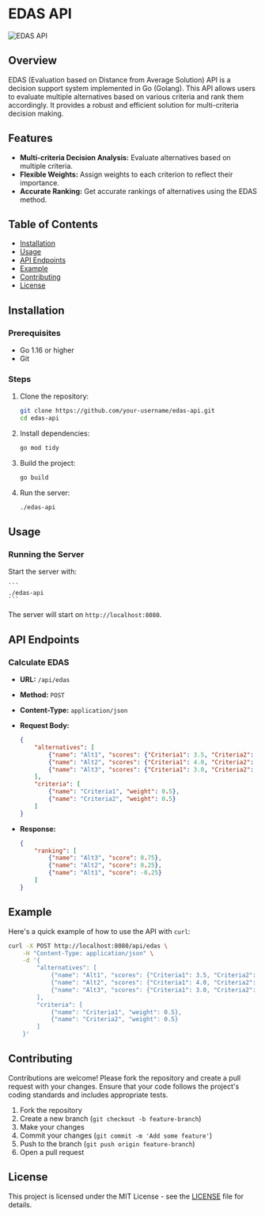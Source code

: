 # EDAS API

![EDAS API](https://img.shields.io/badge/EDAS-API-blue.svg)

## Overview

EDAS (Evaluation based on Distance from Average Solution) API is a decision support system implemented in Go (Golang). This API allows users to evaluate multiple alternatives based on various criteria and rank them accordingly. It provides a robust and efficient solution for multi-criteria decision making.

## Features

- **Multi-criteria Decision Analysis:** Evaluate alternatives based on multiple criteria.
- **Flexible Weights:** Assign weights to each criterion to reflect their importance.
- **Accurate Ranking:** Get accurate rankings of alternatives using the EDAS method.

## Table of Contents

- [Installation](#installation)
- [Usage](#usage)
- [API Endpoints](#api-endpoints)
- [Example](#example)
- [Contributing](#contributing)
- [License](#license)

## Installation

### Prerequisites

- Go 1.16 or higher
- Git

### Steps

1. Clone the repository:

    ```sh
    git clone https://github.com/your-username/edas-api.git
    cd edas-api
    ```

2. Install dependencies:

    ```sh
    go mod tidy
    ```

3. Build the project:

    ```sh
    go build
    ```

4. Run the server:

    ```sh
    ./edas-api
    ```

## Usage

### Running the Server

Start the server with:

    ```
    ./edas-api
    ```

The server will start on `http://localhost:8080`.

## API Endpoints

### Calculate EDAS

- **URL:** `/api/edas`
- **Method:** `POST`
- **Content-Type:** `application/json`
- **Request Body:**

    ```json
    {
        "alternatives": [
            {"name": "Alt1", "scores": {"Criteria1": 3.5, "Criteria2": 7.0}},
            {"name": "Alt2", "scores": {"Criteria1": 4.0, "Criteria2": 6.5}},
            {"name": "Alt3", "scores": {"Criteria1": 3.0, "Criteria2": 8.0}}
        ],
        "criteria": [
            {"name": "Criteria1", "weight": 0.5},
            {"name": "Criteria2", "weight": 0.5}
        ]
    }
    ```

- **Response:**

    ```json
    {
        "ranking": [
            {"name": "Alt3", "score": 0.75},
            {"name": "Alt2", "score": 0.25},
            {"name": "Alt1", "score": -0.25}
        ]
    }
    ```

## Example

Here's a quick example of how to use the API with `curl`:

```sh
curl -X POST http://localhost:8080/api/edas \
    -H "Content-Type: application/json" \
    -d '{
        "alternatives": [
            {"name": "Alt1", "scores": {"Criteria1": 3.5, "Criteria2": 7.0}},
            {"name": "Alt2", "scores": {"Criteria1": 4.0, "Criteria2": 6.5}},
            {"name": "Alt3", "scores": {"Criteria1": 3.0, "Criteria2": 8.0}}
        ],
        "criteria": [
            {"name": "Criteria1", "weight": 0.5},
            {"name": "Criteria2", "weight": 0.5}
        ]
    }'
```

## Contributing

Contributions are welcome! Please fork the repository and create a pull request with your changes. Ensure that your code follows the project's coding standards and includes appropriate tests.

1. Fork the repository
2. Create a new branch (`git checkout -b feature-branch`)
3. Make your changes
4. Commit your changes (`git commit -m 'Add some feature'`)
5. Push to the branch (`git push origin feature-branch`)
6. Open a pull request

## License

This project is licensed under the MIT License - see the [LICENSE](LICENSE) file for details.

